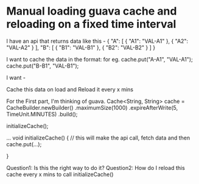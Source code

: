 
# Manual loading guava cache and reloading on a fixed time interval

I have an api that returns data like this -
{
  "A": [
    {
      "A1": "VAL-A1"
    },
    {
      "A2": "VAL-A2"
    }
  ],
  "B": [
    {
      "B1": "VAL-B1"
    },
    {
      "B2": "VAL-B2"
    }
  ]
}

I want to cache the data in the format:
for eg.
cache.put("A-A1", "VAL-A1");
cache.put("B-B1", "VAL-B1");

I want -

Cache this data on load and
Reload it every x mins

For the First part, I'm thinking of guava.
Cache<String, String> cache = CacheBuilder.newBuilder()
                                .maximumSize(1000)
                                .expireAfterWrite(5, TimeUnit.MINUTES)
                                .build();
 
initializeCache();


...
void initializeCache() {
    // this will make the api call, fetch data and then
    cache.put(...);

}

Question1: Is this the right way to do it?
Question2: How do I reload this cache every x mins to call initializeCache()

        
